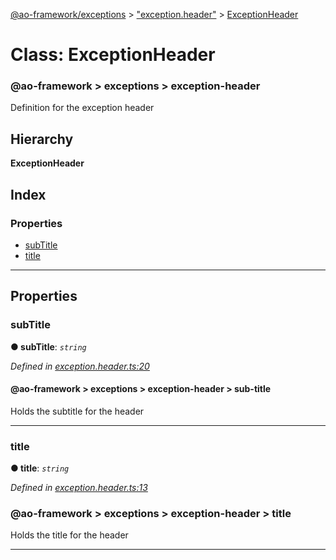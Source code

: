 [@ao-framework/exceptions](../README.md) > ["exception.header"](../modules/_exception_header_.md) > [ExceptionHeader](../classes/_exception_header_.exceptionheader.md)

# Class: ExceptionHeader

### @ao-framework > exceptions > exception-header

Definition for the exception header

## Hierarchy

**ExceptionHeader**

## Index

### Properties

* [subTitle](_exception_header_.exceptionheader.md#subtitle)
* [title](_exception_header_.exceptionheader.md#title)

---

## Properties

<a id="subtitle"></a>

###  subTitle

**● subTitle**: *`string`*

*Defined in [exception.header.ts:20](https://github.com/ao-framework/exceptions/blob/99998cd/src/exception.header.ts#L20)*

#### @ao-framework > exceptions > exception-header > sub-title

Holds the subtitle for the header

___
<a id="title"></a>

###  title

**● title**: *`string`*

*Defined in [exception.header.ts:13](https://github.com/ao-framework/exceptions/blob/99998cd/src/exception.header.ts#L13)*

### @ao-framework > exceptions > exception-header > title

Holds the title for the header

___

